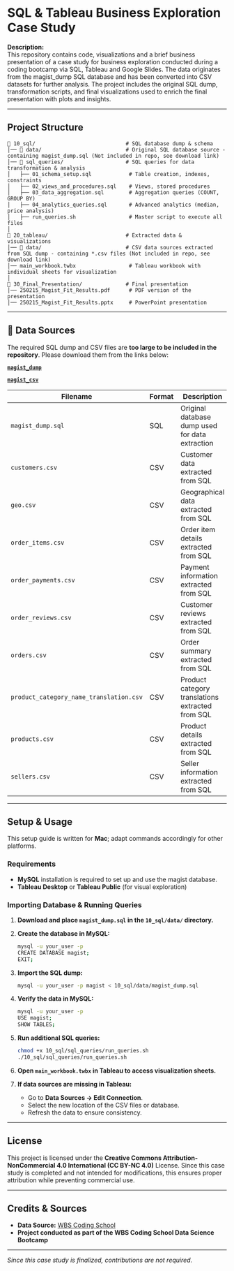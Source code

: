 # SQL & Tableau Business Exploration Case Study

**Description:**  
This repository contains code, visualizations and a brief business presentation of a case study for business exploration conducted during a coding bootcamp via SQL, Tableau and Google Slides. The data originates from the magist_dump SQL database and has been converted into CSV datasets for further analysis. The project includes the original SQL dump, transformation scripts, and final visualizations used to enrich the final presentation with plots and insights.

---

## Project Structure

```
📂 10_sql/                             # SQL database dump & schema
│── 📁 data/                           # Original SQL database source - containing magist_dump.sql (Not included in repo, see download link)
│── 📁 sql_queries/                    # SQL queries for data transformation & analysis
│   ├── 01_schema_setup.sql            # Table creation, indexes, constraints
│   ├── 02_views_and_procedures.sql    # Views, stored procedures
│   ├── 03_data_aggregation.sql        # Aggregation queries (COUNT, GROUP BY)
│   ├── 04_analytics_queries.sql       # Advanced analytics (median, price analysis)
│   ├── run_queries.sh                 # Master script to execute all files
│
📂 20_tableau/                         # Extracted data & visualizations
│── 📁 data/                           # CSV data sources extracted from SQL dump - containing *.csv files (Not included in repo, see download link)
│── main_workbook.twbx                 # Tableau workbook with individual sheets for visualization
│
📂 30_Final_Presentation/              # Final presentation
│── 250215_Magist_Fit_Results.pdf      # PDF version of the presentation
│── 250215_Magist_Fit_Results.pptx     # PowerPoint presentation
```

---

## 📂 Data Sources

The required SQL dump and CSV files are **too large to be included in the repository**. Please download them from the links below:

**[`magist_dump`](https://drive.google.com/file/d/1EpfzZvkNhpX9caW7xxRCNqBRJ5_kL3Vb/view?usp=sharing)**

**[`magist_csv`](https://drive.google.com/file/d/1ZwPF4KQvFtBU0SjXtve-1gG8W7-eDM4z/view?usp=sharing)**

| Filename                            | Format  | Description                                  |
| ------------------------------------ | ------- | -------------------------------------------- |
| `magist_dump.sql`                    | SQL     | Original database dump used for data extraction  |
| `customers.csv`                      | CSV     | Customer data extracted from SQL                 |
| `geo.csv`                            | CSV     | Geographical data extracted from SQL             |
| `order_items.csv`                    | CSV     | Order item details extracted from SQL            |
| `order_payments.csv`                 | CSV     | Payment information extracted from SQL           |
| `order_reviews.csv`                  | CSV     | Customer reviews extracted from SQL              |
| `orders.csv`                         | CSV     | Order summary extracted from SQL                 |
| `product_category_name_translation.csv` | CSV | Product category translations extracted from SQL |
| `products.csv`                       | CSV     | Product details extracted from SQL               |
| `sellers.csv`                        | CSV     | Seller information extracted from SQL            |

---

## Setup & Usage

This setup guide is written for **Mac**; adapt commands accordingly for other platforms.

### Requirements

- **MySQL** installation is required to set up and use the magist database.
- **Tableau Desktop** or **Tableau Public** (for visual exploration)

### Importing Database & Running Queries

1. **Download and place `magist_dump.sql` in the `10_sql/data/` directory.**
   
3. **Create the database in MySQL:**

   ```sh
   mysql -u your_user -p
   CREATE DATABASE magist;
   EXIT;
   ```

4. **Import the SQL dump:**

   ```sh
   mysql -u your_user -p magist < 10_sql/data/magist_dump.sql
   ```

5. **Verify the data in MySQL:**

   ```sh
   mysql -u your_user -p
   USE magist;
   SHOW TABLES;
   ```

6. **Run additional SQL queries:**

   ```sh
   chmod +x 10_sql/sql_queries/run_queries.sh
   ./10_sql/sql_queries/run_queries.sh
   ```

7. **Open `main_workbook.twbx` in Tableau to access visualization sheets.**

8. **If data sources are missing in Tableau:**
   - Go to **Data Sources → Edit Connection**.
   - Select the new location of the CSV files or database.
   - Refresh the data to ensure consistency.

---

## License

This project is licensed under the **Creative Commons Attribution-NonCommercial 4.0 International (CC BY-NC 4.0)** License. Since this case study is completed and not intended for modifications, this ensures proper attribution while preventing commercial use.

---

## Credits & Sources

- **Data Source:** [WBS Coding School](https://www.wbscodingschool.com/)
- **Project conducted as part of the WBS Coding School Data Science Bootcamp**

---

*Since this case study is finalized, contributions are not required.*

